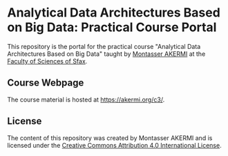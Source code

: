 # Analytical Data Architectures Based on Big Data: Practical Course Portal

This repository is the portal for the practical course "Analytical Data Architectures Based on Big Data" taught by [Montasser AKERMI](https://akermi.org/) at the [Faculty of Sciences of Sfax](https://fss.rnu.tn/).

## Course Webpage
The course material is hosted at https://akermi.org/c3/.

## License
The content of this repository was created by Montasser AKERMI and is licensed under the [Creative Commons Attribution 4.0 International License](http://creativecommons.org/licenses/by/4.0/).

